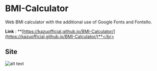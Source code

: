 # BMI-Calculator
Web BMI calculator with the additional use of Google Fonts and Fontello.

**Link** : **[https://kazuofficial.github.io/BMI-Calculator/](https://kazuofficial.github.io/BMI-Calculator/)**</br>

## Site
![alt text](https://github.com/KazuOfficial/BMI-Calculator/blob/master/Site.png)

